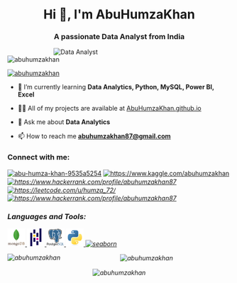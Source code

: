 
<h1 align="center">Hi 👋, I'm AbuHumzaKhan</h1>
<h3 align="center">A passionate Data Analyst from India</h3>
<img align="right" alt="Data Analyst" width="400" src="https://iconscout.com/lottie-animation/data-analysis-processing-4209908.gif">

<p align="left"> <img src="https://komarev.com/ghpvc/?username=abuhumzakhan&label=Profile%20views&color=0e75b6&style=flat" alt="abuhumzakhan" /> </p>

<p align="left"> <a href="https://github.com/ryo-ma/github-profile-trophy"><img src="https://github-profile-trophy.vercel.app/?username=abuhumzakhan" alt="abuhumzakhan" /></a> </p>

- 🌱 I’m currently learning **Data Analytics, Python, MySQL, Power BI, Excel**

- 👨‍💻 All of my projects are available at [AbuHumzaKhan.github.io](AbuHumzaKhan.github.io)

- 💬 Ask me about **Data Analytics**

- 📫 How to reach me **abuhumzakhan87@gmail.com**

<h3 align="left">Connect with me:</h3>
<p align="left">
<a href="https://linkedin.com/in/abu-humza-khan-9535a5254" target="blank"><img align="center" src="https://raw.githubusercontent.com/rahuldkjain/github-profile-readme-generator/master/src/images/icons/Social/linked-in-alt.svg" alt="abu-humza-khan-9535a5254" height="30" width="40" /></a>
<a href="https://kaggle.com/https://www.kaggle.com/abuhumzakhan" target="blank"><img align="center" src="https://raw.githubusercontent.com/rahuldkjain/github-profile-readme-generator/master/src/images/icons/Social/kaggle.svg" alt="https://www.kaggle.com/abuhumzakhan" height="30" width="40" /></a>
<a href="https://instagram.com/https://www.instagram.com/abu_humza_khan/" target="blank"><i mg align="center" src="https://raw.githubusercontent.com/rahuldkjain/github-profile-readme-generator/master/src/images/icons/Social/instagram.svg" alt="https://www.instagram.com/abu_humza_khan/" height="30" width="40" /></a>
<a href="https://www.hackerrank.com/https://www.hackerrank.com/profile/abuhumzakhan87" target="blank"><img align="center" src="https://raw.githubusercontent.com/rahuldkjain/github-profile-readme-generator/master/src/images/icons/Social/hackerrank.svg" alt="https://www.hackerrank.com/profile/abuhumzakhan87" height="30" width="40" /></a>
<a href="https://www.leetcode.com/https://leetcode.com/u/humza_72/" target="blank"><img align="center" src="https://raw.githubusercontent.com/rahuldkjain/github-profile-readme-generator/master/src/images/icons/Social/leet-code.svg" alt="https://leetcode.com/u/humza_72/" height="30" width="40" /></a>
<a href="https://www.hackerearth.com/https://www.hackerrank.com/profile/abuhumzakhan87" target="blank"><img align="center" src="https://raw.githubusercontent.com/rahuldkjain/github-profile-readme-generator/master/src/images/icons/Social/hackerearth.svg" alt="https://www.hackerrank.com/profile/abuhumzakhan87" height="30" width="40" /></a>
</p>

<h3 align="left">Languages and Tools:</h3>
<p align="left"> <a href="https://www.mongodb.com/" target="_blank" rel="noreferrer"> <img src="https://raw.githubusercontent.com/devicons/devicon/master/icons/mongodb/mongodb-original-wordmark.svg" alt="mongodb" width="40" height="40"/> </a> <a href="https://pandas.pydata.org/" target="_blank" rel="noreferrer"> <img src="https://raw.githubusercontent.com/devicons/devicon/2ae2a900d2f041da66e950e4d48052658d850630/icons/pandas/pandas-original.svg" alt="pandas" width="40" height="40"/> </a> <a href="https://www.postgresql.org" target="_blank" rel="noreferrer"> <img src="https://raw.githubusercontent.com/devicons/devicon/master/icons/postgresql/postgresql-original-wordmark.svg" alt="postgresql" width="40" height="40"/> </a> <a href="https://www.python.org" target="_blank" rel="noreferrer"> <img src="https://raw.githubusercontent.com/devicons/devicon/master/icons/python/python-original.svg" alt="python" width="40" height="40"/> </a> <a href="https://seaborn.pydata.org/" target="_blank" rel="noreferrer"> <img src="https://seaborn.pydata.org/_images/logo-mark-lightbg.svg" alt="seaborn" width="40" height="40"/> </a> </p>

<p><img align="left" src="https://github-readme-stats.vercel.app/api/top-langs?username=abuhumzakhan&show_icons=true&locale=en&layout=compact" alt="abuhumzakhan" /></p>

<p>&nbsp;<img align="center" src="https://github-readme-stats.vercel.app/api?username=abuhumzakhan&show_icons=true&locale=en" alt="abuhumzakhan" /></p>

<p><img align="center" src="https://github-readme-streak-stats.herokuapp.com/?user=abuhumzakhan&" alt="abuhumzakhan" /></p>
